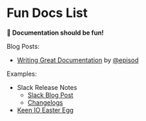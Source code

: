 # Fun Docs List

**:tada: Documentation should be fun!**

Blog Posts:
- [Writing Great Documentation](https://medium.com/life-tips/writing-great-documentation-44d90367115a#.f606lhnxn) by [@episod](https://medium.com/@episod)

Examples:

- Slack Release Notes
  - [Slack Blog Post](https://slackhq.com/a-little-thing-about-release-notes-997d2e06842d#.clju1zows)
  - [Changelogs](https://allmychanges.com/p/ios/slack/)
- [Keen IO Easter Egg](https://keen.io/docs/api/reference/)
